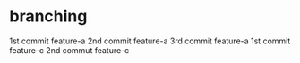 # branching
1st commit feature-a
2nd commit feature-a
3rd commit feature-a
1st commit feature-c
2nd commut feature-c
